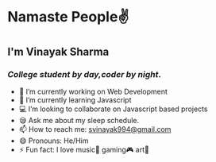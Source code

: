 # Namaste People:v:
## I'm **Vinayak Sharma**
### *College student by day,coder by night*.
- 🔭 I’m currently working on Web Development
- 🌱 I’m currently learning Javascript
- :computer: I’m looking to collaborate on Javascript based projects
- :sleepy: Ask me about my sleep schedule.
- 📫 How to reach me: svinayak994@gmail.com
- 😄 Pronouns: He/Him
- ⚡ Fun fact: I love music:musical_note: gaming:video_game: art:art:
